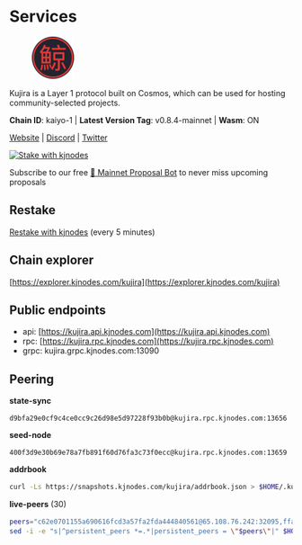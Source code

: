 # Services

<figure><img src="https://raw.githubusercontent.com/kj89/cosmos-images/main/logos/kujira.png" alt=""><figcaption></figcaption></figure>

Kujira is a Layer 1 protocol built on Cosmos, which can be used for  hosting community-selected projects.

**Chain ID**: kaiyo-1 | **Latest Version Tag**: v0.8.4-mainnet | **Wasm**: ON

[Website](https://kujira.app) | [Discord](https://discord.gg/teamkujira) | [Twitter](https://twitter.com/TeamKujira)

[![Stake with kjnodes](https://i.ibb.co/cr44Q8j/button-stake-with-kjnodes.png)](https://restake.app/kujira/kujiravaloper1tnuqj73jfn3724lqz34c27tuv80nv336sadqym)

Subscribe to our free [🤖 Mainnet Proposal Bot](https://t.me/kjnodes_proposal_bot) to never miss upcoming proposals

## Restake

[Restake with kjnodes](https://restake.app/kujira/kujiravaloper1tnuqj73jfn3724lqz34c27tuv80nv336sadqym) (every 5 minutes)
## Chain explorer
[https://explorer.kjnodes.com/kujira](https://explorer.kjnodes.com/kujira)

## Public endpoints

* api: [https://kujira.api.kjnodes.com](https://kujira.api.kjnodes.com)
* rpc: [https://kujira.rpc.kjnodes.com](https://kujira.rpc.kjnodes.com)
* grpc: kujira.grpc.kjnodes.com:13090

## Peering

**state-sync**

```text
d9bfa29e0cf9c4ce0cc9c26d98e5d97228f93b0b@kujira.rpc.kjnodes.com:13656
```

**seed-node**

```text
400f3d9e30b69e78a7fb891f60d76fa3c73f0ecc@kujira.rpc.kjnodes.com:13659
```

**addrbook**
```bash
curl -Ls https://snapshots.kjnodes.com/kujira/addrbook.json > $HOME/.kujira/config/addrbook.json
```

**live-peers** (30)
```bash
peers="c62e0701155a690616fcd3a57fa2fda444840561@65.108.76.242:32095,ffac364ae5a9a730b49f02ba95b11878f76b7043@135.125.189.131:31095,a7d96dc929824613315dcc1c90fee119f28cc51f@134.65.193.158:26656,ecafd5cadaf3526a588550a7bc343ce2670c988d@185.16.39.231:26656,213dbb8301ce1c0f5662a9b723bd613f15e1dd4e@75.119.157.167:30656,1cbc1bff7cdaeffd5a25583f9525f44fb55f7215@95.214.54.28:26156,177872437b2a31ebb0fb740ba5bd32b0be99e280@5.79.74.229:31095,ff7a1787ea93a49ece2ee92f601a4c52951278c4@185.119.118.112:2000,cedf10f69de7d77b358964a1b802a15ad79a7c97@74.80.183.130:26655,b12591db8b67f7a78b2834b5c122299fdb6c8deb@65.108.201.154:2060,a430d40d7c4272a649b8309abed412f562057539@3.37.223.124:26656,459229e89fd0722f7f758b7de782d0eb94aa9639@146.59.85.223:11856,bb755a830bb788e3f5bd58896db17044b1a0e9ec@138.197.178.136:26656,79ace78a1fb98876c7bcbf8ec54864b740aa76ff@65.108.128.201:11856,55d5419822feeab727b2be57e834534cbd91d6a4@65.108.69.91:26656,0a03f5dfb5b995647808c4d100e7b98d0526302f@85.214.18.167:26656,c8b74590ce04f0f7c32b1c668290e00ec7ec275e@148.113.8.63:11856,4c54a10004045c74ae65e57de7ed7126d8481549@95.216.46.251:26656,1d6fceb2a8182e9b91d105053dbe03bc9248bcd0@89.163.146.22:26656,d9bfa29e0cf9c4ce0cc9c26d98e5d97228f93b0b@65.109.88.38:13656,52739251216bd8e7d17ac69810f83bf58a7b1b10@47.144.18.69:26656,d6f2eee997d108d4fde5683e31d678427376dfce@77.68.27.75:26656,27227b6c380d806bc9c934bdbd8ca060fb61d7df@217.174.247.59:15602,9dc8a19299064e8d5a414a1fc25dd0d12d9871c8@138.201.16.240:30095,fdde823fb8c9ef908d4b229f177c5f8b18e90274@54.235.174.123:26656,ccffabe81f2de8a81e171f93fe1209392bf9993f@65.108.234.59:26656,2295525c0b40c5941baf077d21eb5262aa261094@34.29.30.20:26656,a9ed3a9256cbabe889b2989ad99a3e7e173c3ffe@108.165.178.242:26655,0cd7caa189ab5e3fb19b4d32516027b578ab7838@45.79.118.43:26656,ebc272824924ea1a27ea3183dd0b9ba713494f83@178.211.139.77:26796"
sed -i -e "s|^persistent_peers *=.*|persistent_peers = \"$peers\"|" $HOME/.kujira/config/config.toml
```
